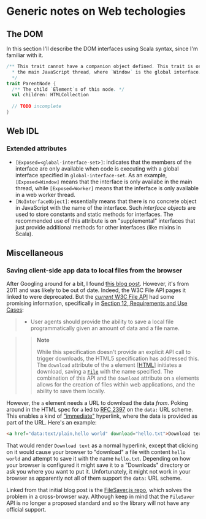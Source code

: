 
# Generic notes on Web techologies

## The DOM

In this section I'll describe the DOM interfaces using Scala syntax, since I'm familiar with it.

```scala
/** This trait cannot have a companion object defined. This trait is only mixed-in to objects in
  * the main JavaScript thread, where `Window` is the global interface.
  */
trait ParentNode {
  /** The child `Element`s of this node. */
  val children: HTMLCollection
  
  // TODO incomplete
}
```

## Web IDL

### Extended attributes

- `[Exposed=<global-interface-set>]`: indicates that the members of the interface are only available when
code is executing with a global interface specified in `global-interface-set`. As an example,
`[Exposed=Window]` means that the interface is only availabe in the main thread, while `[Exposed=Worker]`
means that the inferface is only available in a web worker thread.
- `[NoInterfaceObject]`: essentially means that there is no concrete object in JavaScript with the name
of the interface. Such _interface objects_ are used to store constants and static methods for interfaces.
The recommended use of this attribute is on "supplemental" interfaces that just provide additional methods
for other interfaces (like mixins in Scala).

## Miscellaneous

### Saving client-side app data to local files from the browser

After Googling around for a bit, I found
[this blog post](http://eligrey.com/blog/post/saving-generated-files-on-the-client-side/). However, it's from
2011 and was likely to be out of date. Indeed, the W3C File API pages it linked to were deprecated. But the
[_current_ W3C File API](http://www.w3.org/TR/FileAPI/) had some promising information, specifically in
[Section 12, Requirements and Use Cases](http://www.w3.org/TR/FileAPI/#requirements):

> - User agents should provide the ability to save a local file programmatically given an amount of data
and a file name.

>> **Note**
>>
>> While this specification doesn't provide an explicit API call to trigger downloads, the HTML5
specification has addressed this. The `download` attribute of the `a` element
[[HTML](http://www.w3.org/TR/FileAPI/#HTML)] initiates a download, saving
a [`File`](http://www.w3.org/TR/FileAPI/#dfn-file) with the name specified. The combination of this API and the
`download` attribute on `a` elements allows for the creation of files within web applications, and the ability
to save them locally.

However, the `a` element needs a URL to download the data _from_. Poking around in the HTML spec for `a` led to
[RFC 2397](http://tools.ietf.org/html/rfc2397) on the `data:` URL scheme. This enables a kind of
["immediate"](http://programmedlessons.org/AssemblyTutorial/Chapter-11/ass11_2.html) hyperlink, where
the data is provided as part of the URL. Here's an example:

```html
<a href="data:text/plain,hello world" download="hello.txt">Download text</a>
```

That would render `Download text` as a normal hyperlink, except that clicking on it would cause your browser to
"download" a file with content `hello world` and attempt to save it with the name `hello.txt`. Depending on how
your browser is configured it might save it to a "Downloads" directory or ask you where you want to put it.
Unfortunately, it might not work in your browser as apparently not all of them support the `data:` URL scheme.

Linked from that initial blog post is the [FileSaver.js repo](https://github.com/eligrey/FileSaver.js), which
solves the problem in a cross-browser way. Although keep in mind that the `FileSaver` API is no longer a proposed
standard and so the library will not have any official support.
